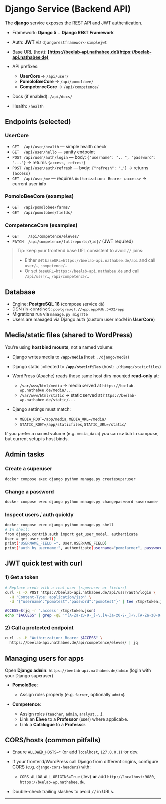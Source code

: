 # Django Service (Backend API)

The **django** service exposes the REST API and JWT authentication.

* Framework: **Django 5** + **Django REST Framework**
* Auth: **JWT** via `djangorestframework-simplejwt`
* Base URL (host): **[https://beelab-api.nathabee.de](https://beelab-api.nathabee.de)**
* API prefixes:

  * **UserCore** → `/api/user/`
  * **PomoloBeeCore** → `/api/pomolobee/`
  * **CompetenceCore** → `/api/competence/`
* Docs (if enabled): `/api/docs/`
* Health: `/health`

## Endpoints (selected)

### UserCore

* `GET  /api/user/health` — simple health check
* `GET  /api/user/hello` — sanity endpoint
* `POST /api/user/auth/login` — body: `{"username": "...", "password": "..."}` → returns `{access, refresh}`
* `POST /api/user/auth/refresh` — body: `{"refresh": "…"}` → returns `{access}`
* `GET  /api/user/me` — requires `Authorization: Bearer <access>` → current user info

### PomoloBeeCore (examples)

* `GET  /api/pomolobee/farms/`
* `GET  /api/pomolobee/fields/`

### CompetenceCore (examples)

* `GET    /api/competence/eleves/`
* `PATCH  /api/competence/fullreports/{id}/` (JWT required)

> Tip: keep your frontend base URL consistent to avoid `//` joins:
>
> * Either set `baseURL=https://beelab-api.nathabee.de/api` and call `user/…`, `competence/…`
> * Or set `baseURL=https://beelab-api.nathabee.de` and call `/api/user/…`, `/api/competence/…`

## Database

* Engine: **PostgreSQL 16** (compose service `db`)
* DSN (in-container): `postgresql://app:app@db:5432/app`
* Migrations run via `manage.py migrate`
* Users are managed via Django auth (custom user model in **UserCore**)

## Media/static files (shared to WordPress)

You’re using **host bind mounts**, not a named volume:

* Django writes media to **`/app/media`** (host: `./django/media`)
* Django static collected to **`/app/staticfiles`** (host: `./django/staticfiles`)
* WordPress (Apache) reads those same host dirs mounted **read-only** at:

  * `/var/www/html/media`  → media served at `https://beelab-wp.nathabee.de/media/...`
  * `/var/www/html/static` → static served at `https://beelab-wp.nathabee.de/static/...`
* Django settings must match:

  * `MEDIA_ROOT=/app/media`, `MEDIA_URL=/media/`
  * `STATIC_ROOT=/app/staticfiles`, `STATIC_URL=/static/`

If you prefer a named volume (e.g. `media_data`) you can switch in compose, but current setup is host binds.

## Admin tasks

### Create a superuser

```bash
docker compose exec django python manage.py createsuperuser
```

### Change a password

```bash
docker compose exec django python manage.py changepassword <username>
```

### Inspect users / auth quickly

```bash
docker compose exec django python manage.py shell
# In shell:
from django.contrib.auth import get_user_model, authenticate
User = get_user_model()
print("USERNAME_FIELD =", User.USERNAME_FIELD)
print("auth by username:", authenticate(username="pomofarmer", password="DjangoPwd"))
```

## JWT quick test with curl

### 1) Get a token

```bash
# Replace creds with a real user (superuser or fixture)
curl -s -X POST https://beelab-api.nathabee.de/api/user/auth/login \
  -H 'Content-Type: application/json' \
  -d '{"username":"pomotest","password":"pomotest"}' | tee /tmp/token.json

ACCESS=$(jq -r '.access' /tmp/token.json)
echo "$ACCESS" | grep -qE '^[A-Za-z0-9-_]+\.[A-Za-z0-9-_]+\.[A-Za-z0-9-_]+' || echo "Login failed or jq missing"
```

### 2) Call a protected endpoint

```bash
curl -s -H "Authorization: Bearer $ACCESS" \
  https://beelab-api.nathabee.de/api/competence/eleves/ | jq
```

## Managing users for apps

Open **Django admin**: `https://beelab-api.nathabee.de/admin` (login with your Django superuser)

* **PomoloBee**:

  * Assign roles properly (e.g. `farmer`, optionally `admin`).
* **Competence**:

  * Assign roles (`teacher`, `admin`, `analyst`, …).
  * Link an **Eleve** to a **Professor** (user) where applicable.
  * Link a **Catalogue** to a **Professor**.

## CORS/hosts (common pitfalls)

* Ensure `ALLOWED_HOSTS=*` (or add `localhost`, `127.0.0.1`) for dev.
* If your frontend/WordPress call Django from different origins, configure CORS (e.g. `django-cors-headers`) with:

  * `CORS_ALLOW_ALL_ORIGINS=True` (dev) **or** add `http://localhost:9080`, `https://beelab-wp.nathabee.de`.
* Double-check trailing slashes to avoid `//` in URLs.

---
 